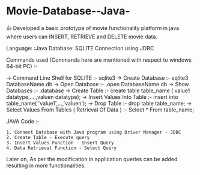 # Movie-Database--Java-

👍 Developed a basic prototype of movie functionality platform in java where users can INSERT, RETRIEVE and DELETE movie data.

Language: :Java
Database: SQLITE
Connection using JDBC

Commands used (Commands here are mentioned with respect to windows 64-bit PC) :-

-> Command Line Shell for SQLITE :- sqlite3
-> Create Database :- sqlite3 DatabaseName.db
-> Open Database :- .open DatabaseName.db
-> Show Databases :- .database
-> Create Table :- create table table_name ( value1 datatype,....,valuen datatype);
-> Insert Values Into Table :- insert into table_name( 'value1',...,'valuen');
-> Drop Table :- drop table table_name;
-> Select Values From Tables ( Retrieval Of Data ) :- Select * From table_name;


 JAVA Code :-
   
    1. Connect Database with Java program using Driver Manager - JDBC
    2. Create Table - Execute query 
    3. Insert Values Function - Insert Query
    4. Data Retrieval Function - Select Query
    
Later on, As per the modification in application queries can be added resulting in more functionalities.


